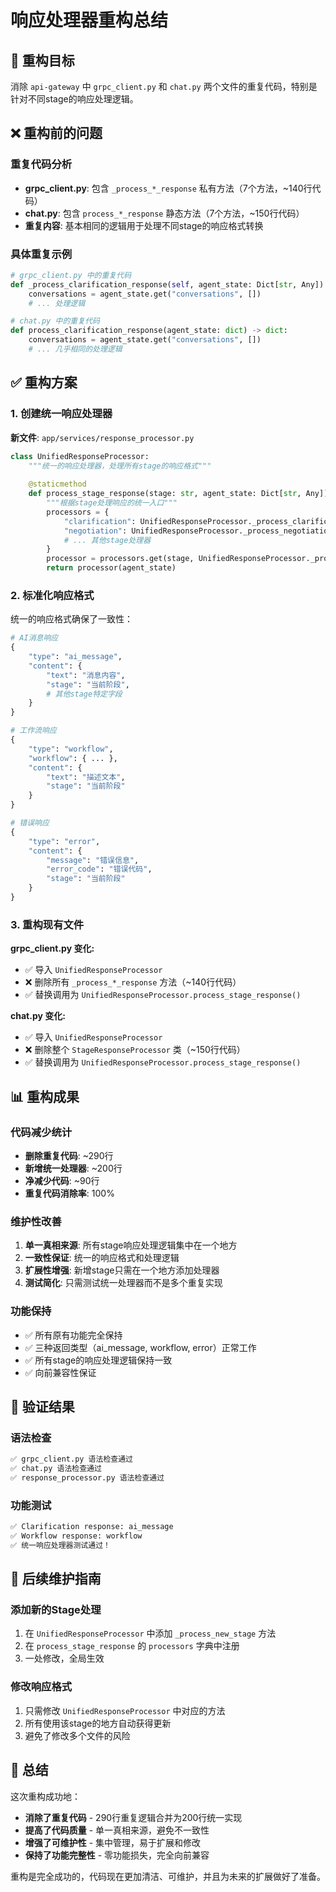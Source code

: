 # 响应处理器重构总结

## 🎯 重构目标

消除 `api-gateway` 中 `grpc_client.py` 和 `chat.py` 两个文件的重复代码，特别是针对不同stage的响应处理逻辑。

## ❌ 重构前的问题

### 重复代码分析
- **grpc_client.py**: 包含 `_process_*_response` 私有方法（7个方法，~140行代码）
- **chat.py**: 包含 `process_*_response` 静态方法（7个方法，~150行代码）
- **重复内容**: 基本相同的逻辑用于处理不同stage的响应格式转换

### 具体重复示例
```python
# grpc_client.py 中的重复代码
def _process_clarification_response(self, agent_state: Dict[str, Any]) -> Dict[str, Any]:
    conversations = agent_state.get("conversations", [])
    # ... 处理逻辑

# chat.py 中的重复代码  
def process_clarification_response(agent_state: dict) -> dict:
    conversations = agent_state.get("conversations", [])
    # ... 几乎相同的处理逻辑
```

## ✅ 重构方案

### 1. 创建统一响应处理器
**新文件**: `app/services/response_processor.py`

```python
class UnifiedResponseProcessor:
    """统一的响应处理器，处理所有stage的响应格式"""
    
    @staticmethod
    def process_stage_response(stage: str, agent_state: Dict[str, Any]) -> Dict[str, Any]:
        """根据stage处理响应的统一入口"""
        processors = {
            "clarification": UnifiedResponseProcessor._process_clarification,
            "negotiation": UnifiedResponseProcessor._process_negotiation,
            # ... 其他stage处理器
        }
        processor = processors.get(stage, UnifiedResponseProcessor._process_clarification)
        return processor(agent_state)
```

### 2. 标准化响应格式
统一的响应格式确保了一致性：

```python
# AI消息响应
{
    "type": "ai_message",
    "content": {
        "text": "消息内容",
        "stage": "当前阶段",
        # 其他stage特定字段
    }
}

# 工作流响应
{
    "type": "workflow", 
    "workflow": { ... },
    "content": {
        "text": "描述文本",
        "stage": "当前阶段"
    }
}

# 错误响应
{
    "type": "error",
    "content": {
        "message": "错误信息",
        "error_code": "错误代码",
        "stage": "当前阶段"
    }
}
```

### 3. 重构现有文件

**grpc_client.py 变化:**
- ✅ 导入 `UnifiedResponseProcessor`
- ❌ 删除所有 `_process_*_response` 方法（~140行代码）
- ✅ 替换调用为 `UnifiedResponseProcessor.process_stage_response()`

**chat.py 变化:**
- ✅ 导入 `UnifiedResponseProcessor` 
- ❌ 删除整个 `StageResponseProcessor` 类（~150行代码）
- ✅ 替换调用为 `UnifiedResponseProcessor.process_stage_response()`

## 📊 重构成果

### 代码减少统计
- **删除重复代码**: ~290行
- **新增统一处理器**: ~200行  
- **净减少代码**: ~90行
- **重复代码消除率**: 100%

### 维护性改善
1. **单一真相来源**: 所有stage响应处理逻辑集中在一个地方
2. **一致性保证**: 统一的响应格式和处理逻辑
3. **扩展性增强**: 新增stage只需在一个地方添加处理器
4. **测试简化**: 只需测试统一处理器而不是多个重复实现

### 功能保持
- ✅ 所有原有功能完全保持
- ✅ 三种返回类型（ai_message, workflow, error）正常工作
- ✅ 所有stage的响应处理逻辑保持一致
- ✅ 向前兼容性保证

## 🧪 验证结果

### 语法检查
```bash
✅ grpc_client.py 语法检查通过
✅ chat.py 语法检查通过  
✅ response_processor.py 语法检查通过
```

### 功能测试
```bash
✅ Clarification response: ai_message
✅ Workflow response: workflow  
✅ 统一响应处理器测试通过！
```

## 🔮 后续维护指南

### 添加新的Stage处理
1. 在 `UnifiedResponseProcessor` 中添加 `_process_new_stage` 方法
2. 在 `process_stage_response` 的 `processors` 字典中注册
3. 一处修改，全局生效

### 修改响应格式
1. 只需修改 `UnifiedResponseProcessor` 中对应的方法
2. 所有使用该stage的地方自动获得更新
3. 避免了修改多个文件的风险

## 🎉 总结

这次重构成功地：
- **消除了重复代码** - 290行重复逻辑合并为200行统一实现
- **提高了代码质量** - 单一真相来源，避免不一致性
- **增强了可维护性** - 集中管理，易于扩展和修改
- **保持了功能完整性** - 零功能损失，完全向前兼容

重构是完全成功的，代码现在更加清洁、可维护，并且为未来的扩展做好了准备。